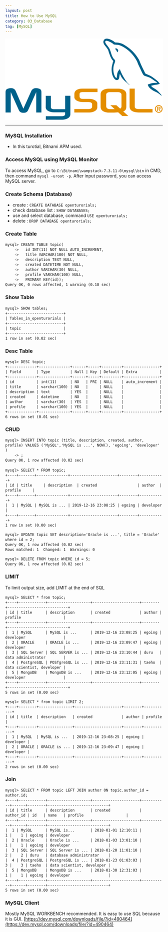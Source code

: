 ```yaml
---
layout: post
title: How to Use MySQL
category: 03_Database
tag: [MySQL]
---
```



![example](/assets/images/mysql.png)


----



### MySQL Installation
- In this turotial, Bitnami APM used.


### Access MySQL using MySQL Monitor
To access MySQL, go to `C:\Bitnami\wampstack-7.3.11-0\mysql\bin` in CMD, then command `mysql -uroot -p`. After input password, you can access MySQL server.


### Create Schema (Database)
- create : `CREATE DATABASE openturorials;`
- check database list : `SHOW DATABASES;`
- use and select database, command `USE openturorials;`
- delete : `DROP DATABASE openturorials;`


### Create Table
```
mysql> CREATE TABLE topic(
    ->   id INT(11) NOT NULL AUTO_INCREMENT,
    ->   title VARCHAR(100) NOT NULL,
    ->   description TEXT NULL,
    ->   created DATETIME NOT NULL,
    ->   author VARCHAR(30) NULL,
    ->   profile VARCHAR(100) NULL,
    ->   PRIMARY KEY(id));
Query OK, 0 rows affected, 1 warning (0.18 sec)
```

### Show Table
```
mysql> SHOW tables;
+-------------------------+
| Tables_in_openturorials |
+-------------------------+
| topic                   |
+-------------------------+
1 row in set (0.02 sec)
```

### Desc Table
```
mysql> DESC topic;
+-------------+--------------+------+-----+---------+----------------+
| Field       | Type         | Null | Key | Default | Extra          |
+-------------+--------------+------+-----+---------+----------------+
| id          | int(11)      | NO   | PRI | NULL    | auto_increment |
| title       | varchar(100) | NO   |     | NULL    |                |
| description | text         | YES  |     | NULL    |                |
| created     | datetime     | NO   |     | NULL    |                |
| author      | varchar(30)  | YES  |     | NULL    |                |
| profile     | varchar(100) | YES  |     | NULL    |                |
+-------------+--------------+------+-----+---------+----------------+
6 rows in set (0.01 sec)
```


### CRUD 

```
mysql> INSERT INTO topic (title, description, created, author, profile) VALUES ('MySQL','MySQL is ...', NOW(), 'egoing', 'developer' )
    -> ;
Query OK, 1 row affected (0.02 sec)

mysql> SELECT * FROM topic;
+----+-------+--------------+---------------------+--------+-----------+
| id | title     | description  | created                  | author  | profile     |
+----+-------+--------------+---------------------+--------+-----------+
|  1 | MySQL | MySQL is ... | 2019-12-16 23:08:25 | egoing | developer |
+----+-------+--------------+---------------------+--------+-----------+
1 row in set (0.00 sec)
```

```
mysql> UPDATE topic SET description='Oracle is ...', title = 'Oracle' where id = 2;
Query OK, 1 row affected (0.02 sec)
Rows matched: 1  Changed: 1  Warnings: 0
```
```
mysql> DELETE FROM topic WHERE id = 5;
Query OK, 1 row affected (0.02 sec)
```

### LIMIT

To limit output size, add LIMIT at the end of SQL

```
mysql> SELECT * from topic;
+----+------------+-------------------+---------------------+--------+---------------------------+
| id | title      | description       | created             | author | profile                   |
+----+------------+-------------------+---------------------+--------+---------------------------+
|  1 | MySQL      | MySQL is ...      | 2019-12-16 23:08:25 | egoing | developer                 |
|  2 | ORACLE     | ORACLE is ...     | 2019-12-16 23:09:47 | egoing | developer                 |
|  3 | SQL Server | SQL SERVER is ... | 2019-12-16 23:10:44 | duru   | data administrator        |
|  4 | PostgreSQL | POSTgreSQL is ... | 2019-12-16 23:11:31 | taeho  | data scientist, developer |
|  5 | MongoDB    | MongoDB is ...    | 2019-12-16 23:12:05 | egoing | developer                 |
+----+------------+-------------------+---------------------+--------+---------------------------+
5 rows in set (0.00 sec)
```
```
mysql> SELECT * from topic LIMIT 2;
+----+--------+---------------+---------------------+--------+-----------+
| id | title  | description   | created             | author | profile   |
+----+--------+---------------+---------------------+--------+-----------+
|  1 | MySQL  | MySQL is ...  | 2019-12-16 23:08:25 | egoing | developer |
|  2 | ORACLE | ORACLE is ... | 2019-12-16 23:09:47 | egoing | developer |
+----+--------+---------------+---------------------+--------+-----------+
2 rows in set (0.00 sec)
```


### Join
```
mysql> SELECT * FROM topic LEFT JOIN author ON topic.author_id = author.id;
+----+------------+-------------------+---------------------+-----------+------+--------+---------------------------+
| id | title      | description       | created             | author_id | id   | name   | profile                   |
+----+------------+-------------------+---------------------+-----------+------+--------+---------------------------+
|  1 | MySQL      | MySQL is...       | 2018-01-01 12:10:11 |         1 |    1 | egoing | developer                 |
|  2 | Oracle     | Oracle is ...     | 2018-01-03 13:01:10 |         1 |    1 | egoing | developer                 |
|  3 | SQL Server | SQL Server is ... | 2018-01-20 11:01:10 |         2 |    2 | duru   | database administrator    |
|  4 | PostgreSQL | PostgreSQL is ... | 2018-01-23 01:03:03 |         3 |    3 | taeho  | data scientist, developer |
|  5 | MongoDB    | MongoDB is ...    | 2018-01-30 12:31:03 |         1 |    1 | egoing | developer                 |
+----+------------+-------------------+---------------------+-----------+------+--------+---------------------------+
5 rows in set (0.00 sec)
```

### MySQL Client
Mostly MySQL WORKBENCH recommended. It is easy to use SQL because it is GUI.
[https://dev.mysql.com/downloads/file/?id=490464](https://dev.mysql.com/downloads/file/?id=490464)


